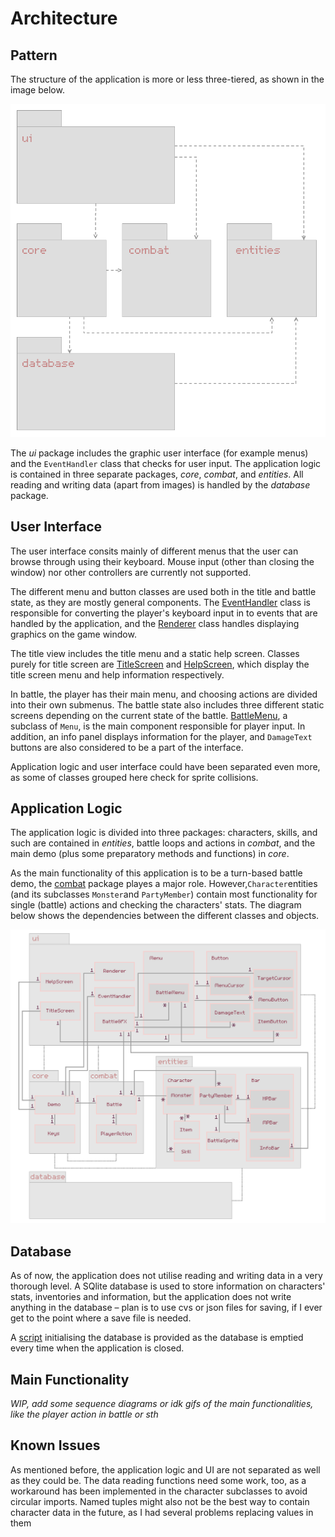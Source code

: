 # Architecture

## Pattern

The structure of the application is more or less three-tiered, as shown in the image below.

![Structure](https://github.com/nuclearkittens/ot-projekti/blob/master/documentation/images/arch.png)

The *ui* package includes the graphic user interface (for example menus) and the `EventHandler` class that checks for user input. The application logic is contained in three separate packages, *core*, *combat*, and *entities*. All reading and writing data (apart from images) is handled by the *database* package.

## User Interface

The user interface consits mainly of different menus that the user can browse through using their keyboard. Mouse input (other than closing the window) nor other controllers are currently not supported.

The different menu and button classes are used both in the title and battle state, as they are mostly general components. The [EventHandler](https://github.com/nuclearkittens/ot-projekti/blob/master/src/ui/event_handler.py) class is responsible for converting the player's keyboard input in to events that are handled by the application, and the [Renderer](https://github.com/nuclearkittens/ot-projekti/blob/master/src/ui/renderer.py) class handles displaying graphics on the game window.

The title view includes the title menu and a static help screen. Classes purely for title screen are [TitleScreen](https://github.com/nuclearkittens/ot-projekti/blob/master/src/ui/title.py) and [HelpScreen](https://github.com/nuclearkittens/ot-projekti/blob/master/src/ui/help_screen.py), which display the title screen menu and help information respectively.

In battle, the player has their main menu, and choosing actions are divided into their own submenus. The battle state also includes three different static screens depending on the current state of the battle. [BattleMenu](https://github.com/nuclearkittens/ot-projekti/blob/master/src/ui/battle_menu.py), a subclass of `Menu`, is the main component responsible for player input. In addition, an info panel displays information for the player, and `DamageText` buttons are also considered to be a part of the interface.

Application logic and user interface could have been separated even more, as some of classes grouped here check for sprite collisions.

## Application Logic

The application logic is divided into three packages: characters, skills, and such are contained in *entities*, battle loops and actions in *combat*, and the main demo (plus some preparatory methods and functions) in *core*.

As the main functionality of this application is to be a turn-based battle demo, the [combat](https://github.com/nuclearkittens/ot-projekti/blob/master/src/combat) package playes a major role. However,`Character`entities (and its subclasses `Monster`and `PartyMember`) contain most functionality for single (battle) actions and checking the characters' stats. The diagram below shows the dependencies between the different classes and objects.

![Class diagram](https://github.com/nuclearkittens/ot-projekti/blob/master/documentation/images/package_diagram.png)

## Database

As of now, the application does not utilise reading and writing data in a very thorough level. A SQlite database is used to store information on characters' stats, inventories and information, but the application does not write anything in the database – plan is to use cvs or json files for saving, if I ever get to the point where a save file is needed.

A [script](https://github.com/nuclearkittens/ot-projekti/blob/master/src/assets/db/init_commands.sql) initialising the database is provided as the database is emptied every time when the application is closed.

## Main Functionality

*WIP, add some sequence diagrams or idk gifs of the main functionalities, like the player action in battle or sth*

## Known Issues

As mentioned before, the application logic and UI are not separated as well as they could be. The data reading functions need some work, too, as a workaround has been implemented in the character subclasses to avoid circular imports. Named tuples might also not be the best way to contain character data in the future, as I had several problems replacing values in them
